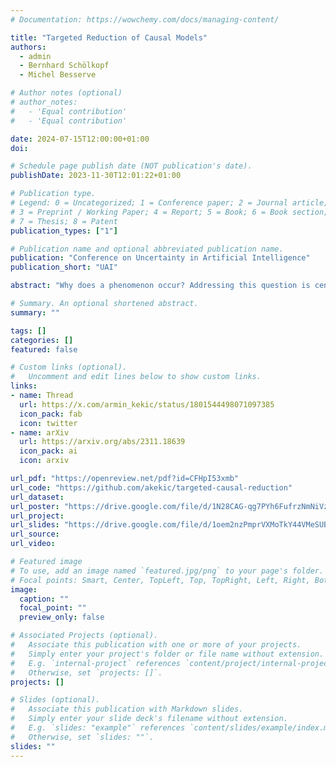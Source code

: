 ```yaml
---
# Documentation: https://wowchemy.com/docs/managing-content/

title: "Targeted Reduction of Causal Models"
authors: 
  - admin
  - Bernhard Schölkopf
  - Michel Besserve

# Author notes (optional)
# author_notes:
#   - 'Equal contribution'
#   - 'Equal contribution'

date: 2024-07-15T12:00:00+01:00
doi:

# Schedule page publish date (NOT publication's date).
publishDate: 2023-11-30T12:01:22+01:00

# Publication type.
# Legend: 0 = Uncategorized; 1 = Conference paper; 2 = Journal article;
# 3 = Preprint / Working Paper; 4 = Report; 5 = Book; 6 = Book section;
# 7 = Thesis; 8 = Patent
publication_types: ["1"]

# Publication name and optional abbreviated publication name.
publication: "Conference on Uncertainty in Artificial Intelligence"
publication_short: "UAI"

abstract: "Why does a phenomenon occur? Addressing this question is central to most scientific inquiries and often relies on simulations of scientific models. As models become more intricate, deciphering the causes behind phenomena in high-dimensional spaces of interconnected variables becomes increasingly challenging. Causal Representation Learning (CRL) offers a promising avenue to uncover interpretable causal patterns within these simulations through an interventional lens. However, developing general CRL frameworks suitable for practical applications remains an open challenge. We introduce Targeted Causal Reduction (TCR), a method for condensing complex intervenable models into a concise set of causal factors that explain a specific target phenomenon. We propose an information theoretic objective to learn TCR from interventional data of simulations, establish identifiability for continuous variables under shift interventions and present a practical algorithm for learning TCRs. Its ability to generate interpretable high-level explanations from complex models is demonstrated on toy and mechanical systems, illustrating its potential to assist scientists in the study of complex phenomena in a broad range of disciplines."

# Summary. An optional shortened abstract.
summary: ""

tags: []
categories: []
featured: false

# Custom links (optional).
#   Uncomment and edit lines below to show custom links.
links:
- name: Thread
  url: https://x.com/armin_kekic/status/1801544498071097385
  icon_pack: fab
  icon: twitter
- name: arXiv
  url: https://arxiv.org/abs/2311.18639
  icon_pack: ai
  icon: arxiv

url_pdf: "https://openreview.net/pdf?id=CFHpI53xmb"
url_code: "https://github.com/akekic/targeted-causal-reduction"
url_dataset:
url_poster: "https://drive.google.com/file/d/1N28CAG-qg7PYh6FufrzNmNiVzb7BXhk7"
url_project:
url_slides: "https://drive.google.com/file/d/1oem2nzPmprVXMoTkY44VMeSUBxYCgTBd"
url_source:
url_video:

# Featured image
# To use, add an image named `featured.jpg/png` to your page's folder. 
# Focal points: Smart, Center, TopLeft, Top, TopRight, Left, Right, BottomLeft, Bottom, BottomRight.
image:
  caption: ""
  focal_point: ""
  preview_only: false

# Associated Projects (optional).
#   Associate this publication with one or more of your projects.
#   Simply enter your project's folder or file name without extension.
#   E.g. `internal-project` references `content/project/internal-project/index.md`.
#   Otherwise, set `projects: []`.
projects: []

# Slides (optional).
#   Associate this publication with Markdown slides.
#   Simply enter your slide deck's filename without extension.
#   E.g. `slides: "example"` references `content/slides/example/index.md`.
#   Otherwise, set `slides: ""`.
slides: ""
---
```

